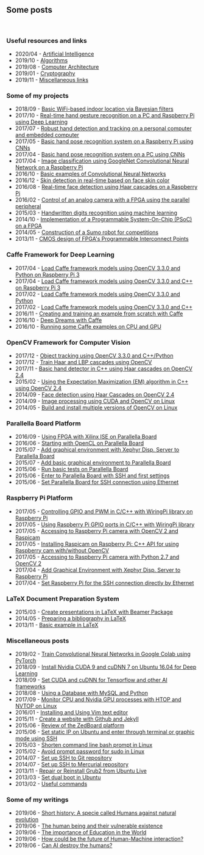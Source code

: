<h2>Some posts</h2>
<br/>

<!-- ----------------------------------------------------------------------------------------------- -->
<!-- ----------------------------------------------------------------------------------------------- -->
<h3>Useful resources and links</h3>
<ul>
<li>2020/04 - <a href="/posts/information/artificial-intelligence/page.html">Artificial Intelligence</a></li>
<li>2019/10 - <a href="/posts/information/algorithms/page.html">Algorithms</a></li>
<li>2019/08 - <a href="/posts/information/computer-architecture/page.html">Computer Architecture</a></li>
<li>2019/01 - <a href="/posts/information/cryptography/page.html">Cryptography</a></li>
<li>2019/11 - <a href="/posts/information/others/page.html">Miscellaneous links</a></li>
</ul>
<!-- ----------------------------------------------------------------------------------------------- -->
<!-- ----------------------------------------------------------------------------------------------- -->
<h3>Some of my projects</h3>
<ul>
<li>2018/09 - <a href="/posts/projects/basic-wifi-based-indoor-location-via-bayesian-filters/page.html">Basic WiFi-based indoor location via Bayesian filters</a></li>
<li>2017/10 - <a href="/posts/projects/real-time-hand-gesture-recognition-on-a-pc-and-raspberry-pi-using-deep-learning/page.html">Real-time hand gesture recognition on a PC and Raspberry Pi using Deep Learning</a></li>
<li>2017/07 - <a href="/posts/projects/robust-hand-detection-and-tracking-on-a-personal-computer-and-embedded-computer/page.html">Robust hand detection and tracking on a personal computer and embedded computer</a></li>
<li>2017/05 - <a href="/posts/projects/basic-hand-pose-recognition-system-on-a-raspberry-pi-using-cnns/page.html">Basic hand pose recognition system on a Raspberry Pi using CNNs</a></li>
<li>2017/04 - <a href="/posts/projects/basic-hand-pose-recognition-system-on-a-pc-using-cnns/page.html">Basic hand pose recognition system on a PC using CNNs</a></li>
<li>2017/04 - <a href="/posts/projects/image-classification-using-googlenet-convolutional-neural-network-on-a-raspberry-pi/page.html">Image classification using GoogleNet Convolutional Neural Network on a Raspberry Pi</a></li>
<li>2016/10 - <a href="/posts/projects/basic-examples-of-convolutional-neural-networks/page.html">Basic examples of Convolutional Neural Networks</a></li>
<li>2016/12 - <a href="/posts/projects/skin-detection-in-real-time-based-on-face-skin-color/page.html">Skin detection in real-time based on face skin color</a></li>
<li>2016/08 - <a href="/posts/projects/real-time-face-detection-using-haar-cascades-on-a-raspberry-pi/page.html">Real-time face detection using Haar cascades on a Raspberry Pi</a></li>
<li>2016/02 - <a href="/posts/projects/control-of-an-analog-camera-with-a-fpga-using-the-parallel-peripheral/page.html">Control of an analog camera with a FPGA using the parallel peripheral</a></li>
<li>2015/03 - <a href="/posts/projects/handwritten-digits-recognition-using-machine-learning/page.html">Handwritten digits recognition using machine learning</a></li>
<li>2014/10 - <a href="/posts/projects/implementation-of-a-programmable-system-on-chip-on-a-fpga/page.html">Implementation of a Programmable System-On-Chip (PSoC) on a FPGA</a></li>
<li>2014/05 - <a href="/posts/projects/construction-of-a-robot-sumo-for-competitions/page.html">Construction of a Sumo robot for competitions</a></li>
<li>2013/11 - <a href="/posts/projects/cmos-design-of-fpgas-programmable-interconnect-points/page.html">CMOS design of FPGA's Programmable Interconnect Points</a></li>
</ul>
<!-- ----------------------------------------------------------------------------------------------- -->
<!-- ----------------------------------------------------------------------------------------------- -->
<h3>Caffe Framework for Deep Learning</h3>
<ul>
<li>2017/04 - <a href="/posts/caffe/load_caffe_framework_models_using_opencv_3-3-0_and_python_on_raspberry_pi_3/page.html">Load Caffe framework models using OpenCV 3.3.0 and Python on Raspberry Pi 3</a></li>
<li>2017/04 - <a href="/posts/caffe/load_caffe_framework_models_using_opencv_3-3-0_and_c++_on_raspberry_pi_3/page.html">Load Caffe framework models using OpenCV 3.3.0 and C++ on Raspberry Pi 3</a></li>
<li>2017/02 - <a href="/posts/caffe/load_caffe_framework_models_using_opencv_3-3-0_and_python/page.html">Load Caffe framework models using OpenCV 3.3.0 and Python</a></li>
<li>2017/02 - <a href="/posts/caffe/load_caffe_framework_models_using_opencv_3-3-0_and_cpp/page.html">Load Caffe framework models using OpenCV 3.3.0 and C++</a></li>
<li>2016/11 - <a href="/posts/caffe/creating_and_training_an_example_from_scratch_with_caffe/page.html"> Creating and training an example from scratch with Caffe</a></li>
<li>2016/10 - <a href="/posts/caffe/deep-dreams_with_Caffe/page.html"> Deep Dreams with Caffe</a></li>
<li>2016/10 - <a href="/posts/caffe/running_some_caffe_examples_on_CPU_and_GPU/page.html"> Running some Caffe examples on CPU and GPU</a></li>
</ul>
<!-- ----------------------------------------------------------------------------------------------- -->
<!-- ----------------------------------------------------------------------------------------------- -->
<h3>OpenCV Framework for Computer Vision</h3>
<ul>
<li>2017/12 - <a href="/posts/opencv/object_tracking_using_opencv_3-3-0_and_cpp_pyhon/page.html">Object tracking using OpenCV 3.3.0 and C++/Python</a></li>
<li>2017/12 - <a href="/posts/opencv/train_haar_and_lbp_cascades_using_opencv/page.html">Train Haar and LBP cascades using OpenCV</a></li>
<li>2017/11 - <a href="/posts/opencv/basic_hand_detector_in_cpp_using_haar_cascades_on_opencv_2-4/page.html">Basic hand detector in C++ using Haar cascades on OpenCV 2.4</a></li>
<li>2015/02 - <a href="/posts/opencv/expectation-maximization_em_algorithm_in_cpp_using_opencv_2-4/page.html">Using the Expectation Maximization (EM) algorithm in C++ using OpenCV 2.4</a></li>
<li>2014/09 - <a href="/posts/opencv/face_detection_using_haar_cascades_on_opencv_2-4/page.html">Face detection using Haar Cascades on OpenCV 2.4</a></li>
<li>2014/09 - <a href="/posts/opencv/image_processing_using_cuda_and_opencv_linux/page.html"> Image processing using CUDA and OpenCV on Linux</a></li>
<li>2014/05 - <a href="/posts/opencv/build_and_install_multiple_versions_of_opencv_on_linux/page.html">Build and install multiple versions of OpenCV on Linux</a></li>
</ul>
<!-- ----------------------------------------------------------------------------------------------- -->
<!-- ----------------------------------------------------------------------------------------------- -->
<h3>Parallella Board Platform</h3>
<ul>
<li>2016/09 - <a href="/posts/parallella/using_fpga_with_xilinx_ise_on_parallella_board/page.html"> Using FPGA with Xilinx ISE on Parallella Board</a></li>
<li>2016/06 - <a href="/posts/parallella/starting_with_opencl_on_parallella_board/page.html"> Starting with OpenCL on Parallella Board</a></li>
<li>2015/07 - <a href="/posts/parallella/add_graphical_environment_with_xephyr_to_parallella_board/page.html"> Add graphical environment with Xephyr Disp. Server to Parallella Board</a></li>
<li>2015/07 - <a href="/posts/parallella/add_basic_graphical_environment_to_parallella_board/page.html"> Add basic graphical environment to Parallella Board</a></li>
<li>2015/06 - <a href="/posts/parallella/run_basic_tests_on_parallella_board/page.html"> Run basic tests on Parallella Board</a></li>
<li>2015/06 - <a href="/posts/parallella/enter_to_parallella_board_with_ssh_and_first_settings/page.html"> Enter to Parallella Board with SSH and first settings</a></li>
<li>2015/06 - <a href="/posts/parallella/set_parallella_board_for_ssh_connection_using_ethernet/page.html"> Set Parallella Board for SSH connection using Ethernet</a></li>
</ul>
<!-- ----------------------------------------------------------------------------------------------- -->
<!-- ----------------------------------------------------------------------------------------------- -->
<h3>Raspberry Pi Platform</h3>
<ul>
<li>2017/05 - <a href="/posts/raspberry/controlling_gpio_and_pwm_in_c_cpp_with_wiringpi_library_on_raspberry_pi/page.html">Controlling GPIO and PWM in C/C++ with WiringPi library on Raspberry Pi</a></li>
<li>2017/05 - <a href="/posts/raspberry/using_raspberry_pi_gpio_ports_in_c_cpp_with_wiringpi_library/page.html">Using Raspberry Pi GPIO ports in C/C++ with WiringPi library</a></li>
<li>2017/05 - <a href="/posts/raspberry/accessing_to_raspberry_pi_camera_with_opencv2_and_raspicam/page.html">Accessing to Raspberry Pi camera with OpenCV 2 and Raspicam</a></li>
<li>2017/05 - <a href="/posts/raspberry/installing_raspicam_on_raspberry_pi/page.html">Installing Raspicam on Raspberry Pi: C++ API for using Raspberry cam with/without OpenCV</a></li>
<li>2017/05 - <a href="/posts/raspberry/accessing_to_raspberry_pi_camera_with_python2-7_and_opencv2/page.html">Accessing to Raspberry Pi camera with Python 2.7 and OpenCV 2</a></li>
<li>2017/04 - <a href="/posts/raspberry/add_graphical_environment_xephyr_to_raspberry_pi/page.html">Add Graphical Environment with Xephyr Disp. Server to Raspberry Pi</a></li>
<li>2017/04 - <a href="/posts/raspberry/set_raspberry_pi_for_the_SSH_connection_directly_by_ethernet/page.html">Set Raspberry Pi for the SSH connection directly by Ethernet</a></li>
</ul>
<!-- ----------------------------------------------------------------------------------------------- -->
<!-- ----------------------------------------------------------------------------------------------- -->
<h3>LaTeX Document Preparation System</h3>
<ul>
<li>2015/03 - <a href="/posts/latex/create_presentations_in_latex_with_beamer_package/page.html">Create presentations in LaTeX with Beamer Package</a></li>
<li>2014/05 - <a href="/posts/latex/preparing_a_bibliography_in_latex/page.html">Preparing a bibliography in LaTeX</a></li>
<li>2013/11 - <a href="/posts/latex/basic_example_in_latex/page.html">Basic example in LaTeX</a></li>
</ul>
<!-- ----------------------------------------------------------------------------------------------- -->
<!-- ----------------------------------------------------------------------------------------------- -->
<h3>Miscellaneous posts</h3>
<ul>
<li>2019/02 - <a href="/posts/miscellaneous/train_convolutional_neural_networks_in_google_colab_using_pytorch/page.html">Train Convolutional Neural Networks in Google Colab using PyTorch</a></li>
<li>2018/09 - <a href="/posts/miscellaneous/install_cuda_9_and_cudnn_7_on_ubuntu_16_for_deep_learning/page.html">Install Nvidia CUDA 9 and cuDNN 7 on Ubuntu 16.04 for Deep Learning</a></li>
<li>2018/09 - <a href="/posts/miscellaneous/set_cuda_cudnn_for_tensorflow_and_other_ai_frameworks/page.html">Set CUDA and cuDNN for Tensorflow and other AI frameworks</a></li>
<li>2018/08 - <a href="/posts/miscellaneous/using_a_database_with_mysql_and_python/page.html">Using a Database with MySQL and Python</a></li>
<li>2017/09 - <a href="/posts/miscellaneous/monitor_cpu_and_nvidia_gpu_processes_with_htop_and_nvtop_on_linux/page.html"> Monitor CPU and Nvidia GPU processes with HTOP and NVTOP on Linux</a></li>
<li>2016/01 - <a href="/posts/miscellaneous/installing_and_using_vim_text_editor/page.html">Installing and Using Vim text editor</a></li>
<li>2015/11 - <a href="/posts/miscellaneous/create_a_website_with_github_and_jekyll/page.html">Create a website with Github and Jekyll</a></li>
<li>2015/06 - <a href="/posts/miscellaneous/review_of_the_zedboard_platform/page.html">Review of the ZedBoard platform</a></li>
<li>2015/06 - <a href="/posts/miscellaneous/set_static_ip_on_ubuntu_and_enter_through_terminal_or_graphic_mode_with_ssh/page.html">Set static IP on Ubuntu and enter through terminal or graphic mode using SSH</a></li>
<li>2015/03 - <a href="/posts/miscellaneous/shorten_command_line_bash_prompt_in_linux/page.html">Shorten command line bash prompt in Linux</a></li>
<li>2015/02 - <a href="/posts/miscellaneous/avoid_prompt_password_for_sudo_in_linux/page.html">Avoid prompt password for sudo in Linux</a></li>
<li>2014/07 - <a href="/posts/miscellaneous/set_up_ssh_to_git_repository/page.html"> Set up SSH to Git repository</a></li>
<li>2014/07 - <a href="/posts/miscellaneous/set_up_ssh_to_mercurial_repository/page.html"> Set up SSH to Mercurial repository</a></li>
<li>2013/11 - <a href="/posts/miscellaneous/repair_or_reinstall_grub2_from_ubuntu_live/page.html">Repair or Reinstall Grub2 from Ubuntu Live</a></li>
<li>2013/03 - <a href="/posts/miscellaneous/set_dual_boot_in_ubuntu/page.html">Set dual boot in Ubuntu</a></li>
<li>2013/02 - <a href="/posts/miscellaneous/useful_commands/page.html">Useful commands</a></li>
</ul>
<!-- ----------------------------------------------------------------------------------------------- -->
<!-- ----------------------------------------------------------------------------------------------- -->
<h3>Some of my writings</h3>
<ul>
<li>2019/06 - <a href="/posts/writtings/short-history-a-specie-called-humans-against-natural-evolution/page.html">Short history: A specie called Humans against natural evolution</a></li>
<li>2019/06 - <a href="/posts/writtings/human-being-and-their-vulnerable-existence/page.html">The human being and their vulnerable existence</a></li>
<li>2019/06 - <a href="/posts/writtings/the-importance-of-education-in-the-world/page.html">The importance of Education in the World</a></li>
<li>2019/06 - <a href="/posts/writtings/future-of-human-machine-interaction/page.html">How could be the future of Human-Machine interaction?</a></li>
<li>2019/06 - <a href="/posts/writtings/can-ai-destroy-the-humans/page.html">Can AI destroy the humans?</a></li>
</ul>
<!-- ----------------------------------------------------------------------------------------------- -->
<!-- ----------------------------------------------------------------------------------------------- -->
